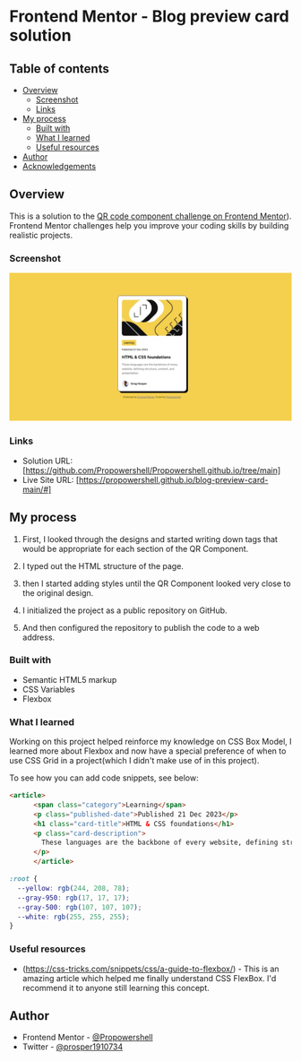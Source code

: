 # Frontend Mentor - Blog preview card solution

## Table of contents

- [Overview](#overview)
  - [Screenshot](#screenshot)
  - [Links](#links)
- [My process](#my-process)
  - [Built with](#built-with)
  - [What I learned](#what-i-learned)
  - [Useful resources](#useful-resources)
- [Author](#author)
- [Acknowledgements](#acknowledgements)

## Overview
This is a solution to the [QR code component challenge on Frontend Mentor](https://www.frontendmentor.io/challenges/blog-preview-card-ckPaj01IcS)). Frontend Mentor challenges help you improve your coding skills by building realistic projects. 

### Screenshot

![](./assets/images/Screenshot_7-9-2024_19440_127.0.0.1.jpeg)

### Links

- Solution URL: [https://github.com/Propowershell/Propowershell.github.io/tree/main]
- Live Site URL: [https://propowershell.github.io/blog-preview-card-main/#]

## My process

1. First, I looked through the designs and started writing down tags that would be appropriate for each section of the QR Component.

2. I typed out the HTML structure of the page.

3. then I started adding styles until the QR Component looked very close to the original design.

4. I initialized the project as a public repository on GitHub.

5. And then configured the repository to publish the code to a web address.

### Built with

- Semantic HTML5 markup
- CSS Variables
- Flexbox

### What I learned

Working on this project helped reinforce my knowledge on CSS Box Model, I learned more about Flexbox and now have a special preference of when to use CSS Grid in a project(which I didn't make use of in this project).

To see how you can add code snippets, see below:

```html
<article>
      <span class="category">Learning</span>
      <p class="published-date">Published 21 Dec 2023</p>
      <h1 class="card-title">HTML & CSS foundations</h1>
      <p class="card-description">
        These languages are the backbone of every website, defining structure, content, and presentation.
      </p>
      </article>
```
```css
:root {
  --yellow: rgb(244, 208, 78);
  --gray-950: rgb(17, 17, 17);
  --gray-500: rgb(107, 107, 107);
  --white: rgb(255, 255, 255);
}
```

### Useful resources

- (https://css-tricks.com/snippets/css/a-guide-to-flexbox/) - This is an amazing article which helped me finally understand CSS FlexBox. I'd recommend it to anyone still learning this concept.

## Author

- Frontend Mentor - [@Propowershell](https://www.frontendmentor.io/profile/Propowershell)
- Twitter - [@prosper1910734](https://www.twitter.com/prosper1910734)
